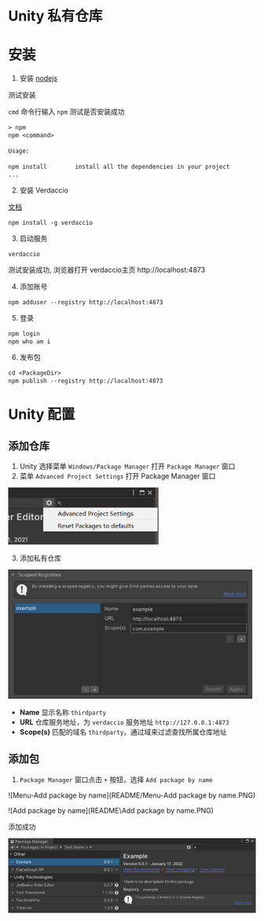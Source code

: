 # Unity 私有仓库

# 安装

1. 安装 [nodejs](https://nodejs.org/en/download) 

 测试安装

   `cmd` 命令行输入 `npm` 测试是否安装成功

   ```shell
   > npm
   npm <command>
   
   Usage:
   
   npm install        install all the dependencies in your project
   ...
   ```

2. 安装 Verdaccio

[文档](https://verdaccio.org/docs/cli)

```
npm install -g verdaccio
```

3. 启动服务

```
verdaccio
```

测试安装成功, 浏览器打开 verdaccio主页 http://localhost:4873

4. 添加账号

```
npm adduser --registry http://localhost:4873
```

5. 登录

```
npm login
npm who am i
```

6. 发布包

```
cd <PackageDir>
npm publish --registry http://localhost:4873
```

# Unity 配置

## 添加仓库

1. Unity 选择菜单 `Windows/Package Manager` 打开 `Package Manager` 窗口
2. 菜单 `Advanced Project Settings` 打开 Package Manager 窗口

<img src="README/Menu-Advanced Project Settings.PNG" alt="Menu-Advanced Project Settings" style="zoom:80%;" />

3. 添加私有仓库

<img src="README/AddRegistry.PNG" alt="AddRegistry" style="zoom: 67%;" />

- **Name** 显示名称 `thirdparty`
- **URL** 仓库服务地址，为 `verdaccio` 服务地址 `http://127.0.0.1:4873`
- **Scope(s)** 匹配的域名 `thirdparty`，通过域来过滤查找所属仓库地址

## 添加包

1. `Package Manager` 窗口点击 `+` 按钮，选择 `Add package by name` 

![Menu-Add package by name](README/Menu-Add package by name.PNG)



![Add package by name](README\Add package by name.PNG)

添加成功

<img src="README/Add package by name-Detail.PNG" alt="Add package by name-Detail" style="zoom:67%;" />